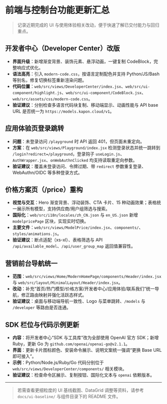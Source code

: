 # 前端与控制台功能更新汇总

> 记录近期完成的 UI 与使用体验相关改动，便于快速了解已交付能力与回归重点。
## 开发者中心（Developer Center）改版
- **界面升级**：新增渐变背景、装饰元素、悬浮动画，一键复制 CodeBlock，完整响应式优化。
- **语法高亮**：引入 `modern-code.css`，按语言定制配色并支持 Python/JS/Bash 等别名，修复切换标签重新渲染问题。
- **代码位置**：`web/src/views/DeveloperCenter/index.jsx`、`web/src/ui-component/highlight.js`、`web/src/ui-component/CodeBlock.jsx`、`web/src/assets/css/modern-code.css`。
- **验证建议**：分别检查多语言代码块复制、移动端显示、动画性能与 API base URL 是否统一为 `https://models.kapon.cloud/v1`。
## 应用体验页登录跳转
- **问题**：未登录访问 `/playground` 时 API 返回 401，但页面未重定向。
- **方案**：在 `web/src/views/Playground/index.jsx` 检测登录状态并统一跳转到 `/login?redirect=/playground`，登录钩子 `useLogin.js`、`AuthWrapper.jsx`、`onWebAuthnClicked` 均支持读取重定向参数。
- **验证建议**：覆盖未登录访问、令牌过期、带 `redirect` 参数重复登录、WebAuthn/OIDC 等多种登录方式。
## 价格方案页（/price）重构
- **视觉与交互**：Hero 渐变背景、浮动装饰、CTA 卡片、15 种动画效果；表格统一展示所有模型，支持供应商/用户组筛选与搜索。
- **国际化**：`web/src/i18n/locales/zh_CN.json` 与 `en_US.json` 新增 `modelpricePage` 区块，实现实时切换。
- **主要文件**：`web/src/views/ModelPrice/index.jsx`、`components/`、`styles/animations.js`。
- **验证建议**：断点适配（xs-xl）、表格筛选与 API `/api/available_model`、`/api/user_group_map` 返回值兼容性。
## 营销前台导航统一
- **范围**：`web/src/views/Home/ModernHomePage/components/Header/index.jsx` 与 `web/src/layout/MinimalLayout/Header/index.jsx`。
- **改动**：补充“首页/热门模型/价格方案/开发者中心/应用体验/联系我们”统一导航，修正路由映射并强化活跃态样式。
- **验证建议**：桌面与移动端导航一致性、Logo 与菜单跳转、`/models` 与 `/developer` 等路由是否连通。
## SDK 栏位与代码示例更新
- **内容**：将开发者中心“SDK 与工具库”改为全部使用 OpenAI 官方 SDK；新增 Ruby，更新 Go 为 `github.com/openai/openai-go@v2.1.1`。
- **界面**：更新卡片图标颜色、安装命令展示、说明文案统一强调“更换 Base URL 即可接入”。
- **示例**：Python/Node.js/Ruby/Go 代码分别位于 `web/src/views/DeveloperCenter/components/` 相关模块。
- **验证建议**：检查命令区展示、复制按钮、国际化文本与 `openai` 依赖版本。
---

> 若需查看更细粒度的 UI 基线截图、DataGrid 调整等资料，请参考 `docs/ui-baseline/` 与组件目录下的 README 文件。
